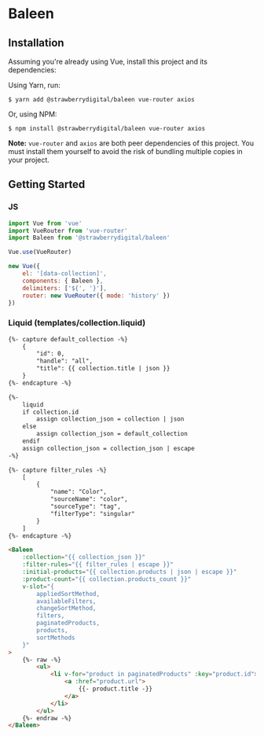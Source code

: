 # Baleen

## Installation
Assuming you're already using Vue, install this project and its dependencies:

Using Yarn, run:
```shell
$ yarn add @strawberrydigital/baleen vue-router axios
```

Or, using NPM:
```shell
$ npm install @strawberrydigital/baleen vue-router axios
```

**Note:** `vue-router` and `axios` are both peer dependencies of this project. You must install them yourself to avoid the risk of bundling multiple copies in your project.

## Getting Started
### JS
```js
import Vue from 'vue'
import VueRouter from 'vue-router'
import Baleen from '@strawberrydigital/baleen'

Vue.use(VueRouter)

new Vue({
    el: '[data-collection]',
    components: { Baleen },
    delimiters: ['${', '}'],
    router: new VueRouter({ mode: 'history' })
})
```
### Liquid (templates/collection.liquid)
```html
{%- capture default_collection -%}
    {
        "id": 0,
        "handle": "all",
        "title": {{ collection.title | json }}
    }
{%- endcapture -%}

{%-
    liquid
    if collection.id
        assign collection_json = collection | json
    else
        assign collection_json = default_collection
    endif
    assign collection_json = collection_json | escape
-%}

{%- capture filter_rules -%}
    [
        {
            "name": "Color",
            "sourceName": "color",
            "sourceType": "tag",
            "filterType": "singular"
        }
    ]
{%- endcapture -%}

<Baleen
    :collection="{{ collection_json }}"
    :filter-rules="{{ filter_rules | escape }}"
    :initial-products="{{ collection.products | json | escape }}"
    :product-count="{{ collection.products_count }}"
    v-slot="{
        appliedSortMethod,
        availableFilters,
        changeSortMethod,
        filters,
        paginatedProducts,
        products,
        sortMethods
    }"
>
    {%- raw -%}
        <ul>
            <li v-for="product in paginatedProducts" :key="product.id">
                <a :href="product.url">
                    {{- product.title -}}
                </a>
            </li>
        </ul>
    {%- endraw -%}
</Baleen>
```
